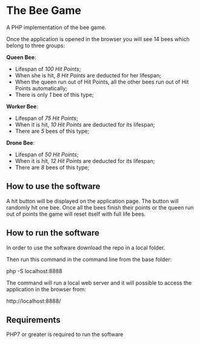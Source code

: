 # The Bee Game

A PHP implementation of the bee game.

Once the application is opened in the browser you will see 14 bees which belong to three groups:

**Queen Bee**:

* Lifespan of _100 Hit Points_;
* When she is hit, _8 Hit Points_ are deducted for her lifespan;
* When the queen run out of Hit Points, all the other bees run out of Hit Points automatically;
* There is only _1_ bee of this type;

**Worker Bee**:

* Lifespan of _75 Hit Points_;
* When it is hit, _10 Hit Points_ are deducted for its lifespan;
* There are _5_ bees of this type;

**Drone Bee**:

* Lifespan of _50 Hit Points_;
* When it is hit, _12 Hit Points_ are deducted for its lifespan;
* There are _8_ bees of this type;

## How to use the software

A hit button will be displayed on the application page. The button will randomly hit one bee.
Once all the bees finish their points or the queen run out of points the game will reset itself with full life bees.

## How to run the software

In order to use the software download the repo in a local folder.

Then run this command in the command line from the base folder:

php -S localhost:8888

The command will run a local web server and it will possible to access the application in the browser from:

http://localhost:8888/

## Requirements

PHP7 or greater is required to run  the software